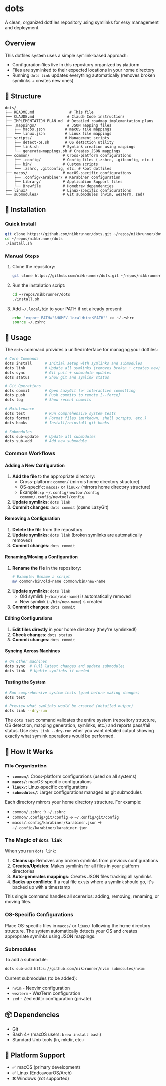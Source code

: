 # dots

A clean, organized dotfiles repository using symlinks for easy management and deployment.

## Overview

This dotfiles system uses a simple symlink-based approach:

- Configuration files live in this repository organized by platform
- Files are symlinked to their expected locations in your home directory
- Running `dots link` updates everything automatically (removes broken symlinks + creates new ones)

## 📁 Structure

```
dots/
├── README.md                # This file
├── CLAUDE.md               # Claude Code instructions
├── IMPLEMENTATION_PLAN.md  # Detailed roadmap implementation plans
├── .mappings/              # JSON mapping files
│   ├── macos.json         # macOS file mappings
│   └── linux.json         # Linux file mappings
├── scripts/               # Management scripts
│   ├── detect-os.sh       # OS detection utility
│   ├── link.sh           # Symlink creation using mappings
│   └── generate-mappings.sh # Creates JSON mappings
├── common/               # Cross-platform configurations
│   ├── .config/          # Config files (.zshrc, .gitconfig, etc.)
│   ├── bin/              # Custom scripts
│   └── .zshrc, .gitconfig, etc. # Root dotfiles
├── macos/                # macOS-specific configurations
│   ├── .config/karabiner/ # Karabiner configuration
│   ├── Library/          # Application Support files
│   └── Brewfile          # Homebrew dependencies
├── linux/                # Linux-specific configurations
└── submodules/           # Git submodules (nvim, wezterm, zed)
```

## 🚀 Installation

### Quick Install

```bash
git clone https://github.com/nikbrunner/dots.git ~/repos/nikbrunner/dots
cd ~/repos/nikbrunner/dots
./install.sh
```

### Manual Steps

1. Clone the repository:

   ```bash
   git clone https://github.com/nikbrunner/dots.git ~/repos/nikbrunner/dots
   ```

2. Run the installation script:

   ```bash
   cd ~/repos/nikbrunner/dots
   ./install.sh
   ```

3. Add `~/.local/bin` to your PATH if not already present:
   ```bash
   echo 'export PATH="$HOME/.local/bin:$PATH"' >> ~/.zshrc
   source ~/.zshrc
   ```

## 📝 Usage

The `dots` command provides a unified interface for managing your dotfiles:

```bash
# Core Commands
dots install      # Initial setup with symlinks and submodules
dots link         # Update all symlinks (removes broken + creates new) [--dry-run]
dots sync         # Git pull + submodule updates
dots status       # Show git and symlink status

# Git Operations
dots commit       # Open LazyGit for interactive committing
dots push         # Push commits to remote [--force]
dots log          # Show recent commits

# Maintenance
dots test         # Run comprehensive system tests
dots format       # Format files (markdown, shell scripts, etc.)
dots hooks        # Install/reinstall git hooks

# Submodules
dots sub-update   # Update all submodules
dots sub-add      # Add new submodule
```

### Common Workflows

#### Adding a New Configuration

1. **Add the file** to the appropriate directory:
   - Cross-platform: `common/` (mirrors home directory structure)
   - OS-specific: `macos/` or `linux/` (mirrors home directory structure)
   - Example: `cp ~/.config/newtool/config common/.config/newtool/config`
2. **Update symlinks**: `dots link`
3. **Commit changes**: `dots commit` (opens LazyGit)

#### Removing a Configuration

1. **Delete the file** from the repository
2. **Update symlinks**: `dots link` (broken symlinks are automatically removed)
3. **Commit changes**: `dots commit`

#### Renaming/Moving a Configuration

1. **Rename the file** in the repository:
   ```bash
   # Example: Rename a script
   mv common/bin/old-name common/bin/new-name
   ```
2. **Update symlinks**: `dots link`
   - Old symlink (`~/bin/old-name`) is automatically removed
   - New symlink (`~/bin/new-name`) is created
3. **Commit changes**: `dots commit`

#### Editing Configurations

1. **Edit files directly** in your home directory (they're symlinked!)
2. **Check changes**: `dots status`
3. **Commit changes**: `dots commit`

#### Syncing Across Machines

```bash
# On other machines
dots sync  # Pull latest changes and update submodules
dots link  # Update symlinks if needed
```

#### Testing the System

```bash
# Run comprehensive system tests (good before making changes)
dots test

# Preview what symlinks would be created (detailed output)
dots link --dry-run
```

The `dots test` command validates the entire system (repository structure, OS detection, mapping generation, symlinks, etc.) and reports pass/fail status. Use `dots link --dry-run` when you want detailed output showing exactly what symlink operations would be performed.

## 🔧 How It Works

### File Organization

- **`common/`**: Cross-platform configurations (used on all systems)
- **`macos/`**: macOS-specific configurations
- **`linux/`**: Linux-specific configurations
- **`submodules/`**: Larger configurations managed as git submodules

Each directory mirrors your home directory structure. For example:

- `common/.zshrc` → `~/.zshrc`
- `common/.config/git/config` → `~/.config/git/config`
- `macos/.config/karabiner/karabiner.json` → `~/.config/karabiner/karabiner.json`

### The Magic of `dots link`

When you run `dots link`:

1. **Cleans up**: Removes any broken symlinks from previous configurations
2. **Creates/Updates**: Makes symlinks for all files in your platform directories
3. **Auto-generates mappings**: Creates JSON files tracking all symlinks
4. **Backs up conflicts**: If a real file exists where a symlink should go, it's backed up with a timestamp

This single command handles all scenarios: adding, removing, renaming, or moving files.

### OS-Specific Configurations

Place OS-specific files in `macos/` or `linux/` following the home directory structure. The system automatically detects your OS and creates appropriate symlinks using JSON mappings.

### Submodules

To add a submodule:

```bash
dots sub-add https://github.com/nikbrunner/nvim submodules/nvim
```

Current submodules (to be added):

- `nvim` - Neovim configuration
- `wezterm` - WezTerm configuration
- `zed` - Zed editor configuration (private)

## 📦 Dependencies

- Git
- Bash 4+ (macOS users: `brew install bash`)
- Standard Unix tools (ln, mkdir, etc.)

## 🤝 Platform Support

- ✅ macOS (primary development)
- ✅ Linux (EndeavourOS/Arch)
- ❌ Windows (not supported)
